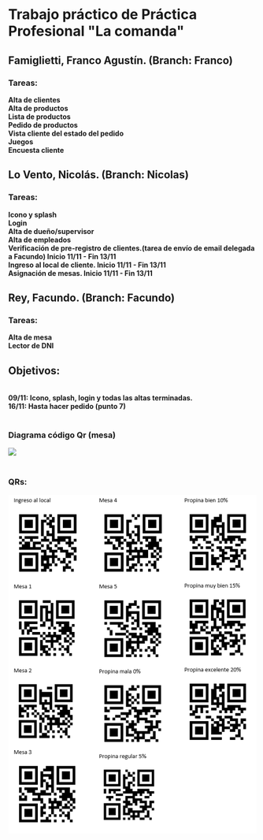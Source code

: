 <h1>Trabajo práctico de Práctica Profesional "La comanda"</h1>

<h2>Famiglietti, Franco Agustín. (Branch: Franco)</h2>

<h3>Tareas:</h3>

<b>Alta de clientes<br>
Alta de productos<br>
Lista de productos<br>
Pedido de productos<br>
Vista cliente del estado del pedido<br>
Juegos<br>
Encuesta cliente<br></b>



<h2>Lo Vento, Nicolás. (Branch: Nicolas)</h2>

<h3>Tareas:</h3>

<b>Icono y splash<br>
Login<br>
Alta de dueño/supervisor<br>
Alta de empleados<br>
Verificación de pre-registro de clientes.(tarea de envío de email delegada a Facundo) Inicio 11/11 - Fin 13/11<br>
Ingreso al local de cliente. Inicio 11/11 - Fin 13/11<br>
Asignación de mesas. Inicio 11/11 - Fin 13/11<br></b>



<h2>Rey, Facundo. (Branch: Facundo)</h2>

<h3>Tareas:</h3>

<b>Alta de mesa<br>
Lector de DNI<br></b>


<h2>Objetivos:</h2><br> 
<b>09/11: Icono, splash, login y todas las altas terminadas.<br>
16/11: Hasta hacer pedido (punto 7)</b>


<br>
<br>
<h3>Diagrama código Qr (mesa)</h3>
<img src="https://github.com/maxineiner/2019_TP_PPS_Comanda_2_cuatri/blob/master/Diagrama_QR_MESA.jpg"/>

<br>
<br>
<h3>QRs:</h3>
<img src="https://github.com/nicolaslovento/2019_TP_PPS_Comanda_2_cuatri/blob/master/qrsComanda.png"/>

